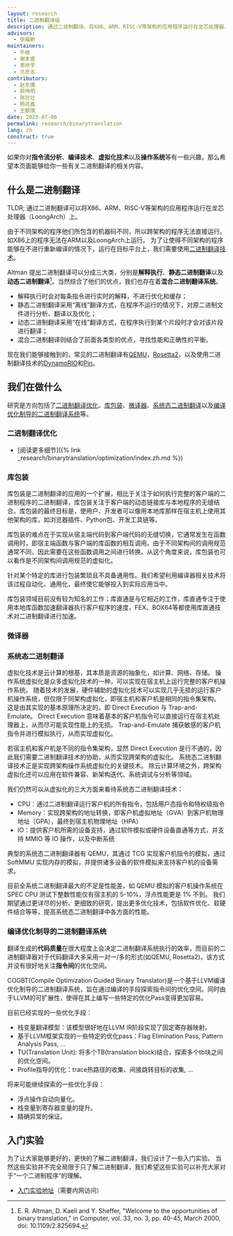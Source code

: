 ```yaml
---
layout: research
title: 二进制翻译组
description: 通过二进制翻译，将X86、ARM、RISC-V等架构的应用程序运行在龙芯处理器上。结合指令集和处理器设计的硬件创新，实现动静态结合、软硬件结合的高效二进制翻译系统，寻求二进制翻译系统效率和完备性两大方面的突破。
advisors:
  - 张福新
maintainers:
  - 牛根
  - 谢本壹
  - 李欣宇
  - 兰彦志
contributors:
  - 赵东儒
  - 郭伟明
  - 张壮壮
  - 杨兆鑫
  - 王靓璞
date: 2023-07-06
permalink: research/binarytranslation
lang: zh
construct: true
---
```


如果你对**指令流分析**、**编译技术**、**虚拟化技术**以及**操作系统**等有一些兴趣，那么希望本页面能够给你一些有关二进制翻译的相关内容。

## 什么是二进制翻译

TLDR; 通过二进制翻译可以将X86、ARM、RISC-V等架构的应用程序运行在龙芯处理器（LoongArch）上。

由于不同架构的程序他们所包含的机器码不同，所以跨架构的程序无法直接运行。如X86上的程序无法在ARM以及LoongArch上运行。
为了让使得不同架构的程序能够在不进行重新编译的情况下，运行在目标平台上，我们需要使用[二进制翻译技术](https://en.wikipedia.org/wiki/Binary_translation)。

Altman 提出二进制翻译可以分成三大类，分别是**解释执行**、**静态二进制翻译**以及**动态二进制翻译**[^1]。当然综合了他们的优点，我们也存在着**混合二进制翻译系统**。

* 解释执行时会对每条指令进行实时的解释，不进行优化和缓存；
* 静态二进制翻译采用“离线”翻译方式，在程序不运行的情况下，对原二进制文件进行分析、翻译以及优化；
* 动态二进制翻译采用“在线”翻译方式，在程序执行到某个片段时才会对该片段进行翻译；
* 混合二进制翻译则结合了前面各类型的优点，寻找性能和正确性的平衡。

[^1]: E. R. Altman, D. Kaeli and Y. Sheffer, "Welcome to the opportunities of binary translation," in Computer, vol. 33, no. 3, pp. 40-45, March 2000, doi: 10.1109/2.825694.

现在我们能够接触到的，常见的二进制翻译有[QEMU](https://www.qemu.org/)，[Rosetta2](https://support.apple.com/zh-cn/HT211861)，以及使用二进制翻译技术的[DynamoRIO](https://dynamorio.org/)和[Pin](https://www.intel.cn/content/www/cn/zh/developer/articles/tool/pin-a-dynamic-binary-instrumentation-tool.html)。

## 我们在做什么

研究是方向包括了[二进制翻译优化](#二进制翻译优化)、[库包装](#库包装)、[微译器](#微译器)、[系统态二进制翻译](#系统态二进制翻译)以及[编译优化制导的二进制翻译系统](#编译优化制导的二进制翻译系统)等。

### 二进制翻译优化

* [阅读更多细节]({% link _research/binarytranslation/optimization/index.zh.md %})

### 库包装

库包装是二进制翻译的应用的一个扩展，相比于关注于如何执行完整的客户端的二进制程序的二进制翻译，库包装关注于客户端的动态链接库与本地程序的无缝结合。库包装的最终目标是，使用户、开发者可以像用本地库那样在宿主机上使用其他架构的库，如浏览器插件、Python包、开发工具链等。

库包装的难点在于实现从宿主端代码到客户端代码的无缝切换，它通常发生在函数调用时，即宿主端函数与客户端的库函数的相互调用。由于不同架构间的调用规范通常不同，因此需要在这些函数调用之间进行转换。从这个角度来说，库包装也可以看作是不同架构间调用规范的虚拟化。

针对某个特定的库进行包装繁琐且不具备通用性。我们希望利用编译器相关技术将该过程自动化、通用化，最终使它能够投入到实际应用当中。

库包装领域目前没有较为知名的工作；库直通是与它相近的工作，库直通专注于使用本地库函数加速翻译器执行客户程序的速度，FEX、BOX64等都使用库直通技术对二进制翻译进行加速。

### 微译器

### 系统态二进制翻译

虚拟化技术是云计算的根基，其本质是资源的抽象化，如计算、网络、存储。
操作系统虚拟化是众多虚拟化技术的一种，可以实现在宿主机上运行完整的客户机操作系统。
随着技术的发展，硬件辅助的虚拟化技术可以实现几乎无损的运行客户机操作系统，但仅限于同架构虚拟化，即宿主机和客户机是相同的指令集架构。
这是由其实现的基本原理所决定的，即 Direct Execution 与 Trap-and-Emulate。
Direct Execution 意味着基本的客户机指令可以直接运行在宿主机处理器上，从而尽可能实现性能上的无损。
Trap-and-Emulate 捕获敏感的客户机指令并进行模拟执行，从而实现虚拟化。

若宿主机和客户机是不同的指令集架构，显然 Direct Execution 是行不通的，因此我们需要二进制翻译技术的协助，从而实现跨架构的虚拟化。
系统态二进制翻译技术正是实现跨架构操作系统虚拟化的关键技术。
除云计算环境之外，跨架构虚拟化还可以应用在软件兼容、新架构迭代、系统调试与分析等领域。

我们仍然可以从虚拟化的三大方面来看待系统态二进制翻译技术：

* CPU：通过二进制翻译运行客户机的所有指令，包括用户态指令和特权级指令
* Memory：实现跨架构的地址转换，即客户机虚拟地址（GVA）到客户机物理地址（GPA），最终到宿主机物理地址（HPA）
* IO：提供客户机所需的设备支持，通过软件模拟或硬件设备直通等方式，并支持 MMIO 等 IO 操作，以及中断系统

典型的系统态二进制翻译器有 QEMU，其通过 TCG 实现客户机指令的模拟，通过 SoftMMU 实现内存的模拟，并提供诸多设备的软件模拟来支持客户机的设备需求。

目前全系统二进制翻译最大的不足是性能差，如 QEMU 模拟的客户机操作系统在 SPEC CPU 测试下整数性能仅有宿主机的 5-10%，浮点性能更是 1% 不到。
我们期望通过更详尽的分析、更细致的研究，提出更多优化技术，包括软件优化、软硬件结合等等，提高系统态二进制翻译中各方面的性能。

### 编译优化制导的二进制翻译系统

翻译生成的**代码质量**在很大程度上会决定二进制翻译系统执行的效率，而目前的二进制翻译器对于代码翻译大多采用一对一/多的形式(如QEMU, Rosetta2)，该方式并没有很好地关注**指令间**的优化空间。

COGBT(Compile Optimization Guided Binary Translator)是一个基于LLVM编译优化制导的二进制翻译系统，旨在通过编译的手段探索指令间的优化空间。同时由于LLVM的可扩展性，使得在其上编写一些特定的优化Pass变得更加容易。

目前已经实现的一些优化手段：
- 栈变量翻译模型：该模型很好地在LLVM IR阶段实现了固定寄存器映射。
- 基于LLVM框架实现的一些特定的优化pass：Flag Elimination Pass, Pattern Analysis Pass, ... 
- TU(Translation Unit): 将多个TB(translation block)结合，探索多个tb块之间的优化空间。
- Profile指导的优化：trace热路径的收集、间接跳转目标的收集, ...

将来可能继续探索的一些优化手段：
- 浮点操作自动向量化。
- 栈变量到寄存器变量的提升。
- 精确异常的保证。

## 入门实验

为了让大家能够更好的，更快的了解二进制翻译，我们设计了一些入门实验。
当然这些实验并不完全局限于只了解二进制翻译，我们希望这些实验可以补充大家对于“一个二进制程序”的理解。

* [入门实验地址](http://172.17.103.58/lanyanzhi/LAT-Guide)（需要内网访问）
